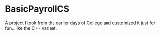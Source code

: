 # BasicPayrollCS
A project I took from the earlier days of College and customized it just for fun...like the C++ varient.

